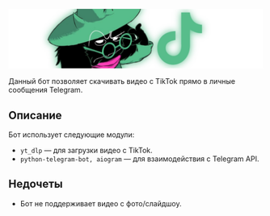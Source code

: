 ![Screenshot](botimage.jpg)

Данный бот позволяет скачивать видео с TikTok прямо в личные сообщения Telegram.

## Описание

Бот использует следующие модули:
- `yt_dlp` — для загрузки видео с TikTok.
- `python-telegram-bot, aiogram` — для взаимодействия с Telegram API.

## Недочеты

- Бот не поддерживает видео с фото/слайдшоу.
